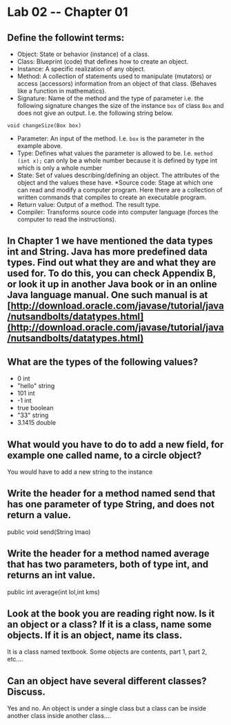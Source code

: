 # Lab 02 -- Chapter 01

## Define the followint terms:
* Object: State or behavior (instance) of a class.
* Class: Blueprint (code) that defines how to create an object.
* Instance: A specific realization of any object.
* Method: A collection of statements used to manipulate (mutators) or access (accessors) information from an object of that class. (Behaves like a function in mathematics).
* Signature: Name of the method and the type of parameter i.e. the following signature changes the size of the instance `box` of class `Box` and does not give an output. I.e. the following string below.
```
void changeSize(Box box)
```
* Parameter: An input of the method. I.e. `box` is the parameter in the example above.
* Type: Defines what values the parameter is allowed to be. I.e. `method (int x);` can only be a whole number because it is defined by type int which is only a whole number
* State: Set of values describing/defining an object. The attributes of the object and the values these have.
*Source code: Stage at which one can read and modify a computer program. Here there are a collection of written commands that compiles to create an executable program.
* Return value: Output of a method. The result type.
* Compiler: Transforms source code into computer language (forces the computer to read the instructions).

## In Chapter 1 we have mentioned the data types int and String. Java has more predefined data types. Find out what they are and what they are used for. To do this, you can check Appendix B, or look it up in another Java book or in an online Java language manual. One such manual is at [http://download.oracle.com/javase/tutorial/java/nutsandbolts/datatypes.html](http://download.oracle.com/javase/tutorial/java/nutsandbolts/datatypes.html)

## What are the types of the following values?

* 0 int
* "hello" string
* 101 int
* -1 int
* true boolean
* "33" string
* 3.1415 double

## What would you have to do to add a new field, for example one called name, to a circle object? 
You would have to add a new string to the instance
## Write the header for a method named send that has one parameter of type String, and does not return a value.
public void send(String lmao)
## Write the header for a method named average that has two parameters, both of type int, and returns an int value.
public int average(int lol,int kms)
## Look at the book you are reading right now. Is it an object or a class? If it is a class, name some objects. If it is an object, name its class. 
It is a class named textbook. Some objects are contents, part 1, part 2, etc....
## Can an object have several different classes? Discuss. 
Yes and no. An object is under a single class but a class can be inside another class inside another class....
